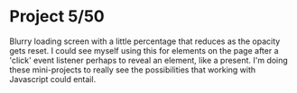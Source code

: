 # Project 5/50

Blurry loading screen with a little percentage that reduces as the opacity gets reset. I could see myself
using this for elements on the page after a 'click' event listener perhaps to reveal an element, like a present. I'm doing these mini-projects to really see the possibilities that working with Javascript could entail.
